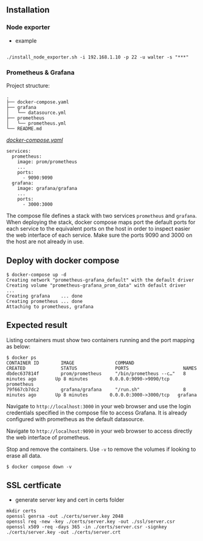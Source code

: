 ## Installation
### Node exporter

* example

```

./install_node_exporter.sh -i 192.168.1.10 -p 22 -u walter -s "***"
```

### Prometheus & Grafana

Project structure:
```
.
├── docker-compose.yaml
├── grafana
│   └── datasource.yml
├── prometheus
│   └── prometheus.yml
└── README.md
```

[_docker-compose.yaml_](docker-compose.yaml)
```
services:
  prometheus:
    image: prom/prometheus
    ...
    ports:
      - 9090:9090
  grafana:
    image: grafana/grafana
    ...
    ports:
      - 3000:3000
```
The compose file defines a stack with two services `prometheus` and `grafana`.
When deploying the stack, docker compose maps port the default ports for each service to the equivalent ports on the host in order to inspect easier the web interface of each service.
Make sure the ports 9090 and 3000 on the host are not already in use.

## Deploy with docker compose

```
$ docker-compose up -d
Creating network "prometheus-grafana_default" with the default driver
Creating volume "prometheus-grafana_prom_data" with default driver
...
Creating grafana    ... done
Creating prometheus ... done
Attaching to prometheus, grafana

```

## Expected result

Listing containers must show two containers running and the port mapping as below:
```
$ docker ps
CONTAINER ID        IMAGE               COMMAND                  CREATED             STATUS              PORTS                    NAMES
dbdec637814f        prom/prometheus     "/bin/prometheus --c…"   8 minutes ago       Up 8 minutes        0.0.0.0:9090->9090/tcp   prometheus
79f667cb7dc2        grafana/grafana     "/run.sh"                8 minutes ago       Up 8 minutes        0.0.0.0:3000->3000/tcp   grafana
```

Navigate to `http://localhost:3000` in your web browser and use the login credentials specified in the compose file to access Grafana. It is already configured with prometheus as the default datasource.

Navigate to `http://localhost:9090` in your web browser to access directly the web interface of prometheus.

Stop and remove the containers. Use `-v` to remove the volumes if looking to erase all data.
```
$ docker compose down -v
```

## SSL certficate

* generate server key and cert in certs folder

```
mkdir certs
openssl genrsa -out ./certs/server.key 2048
openssl req -new -key ./certs/server.key -out ./ssl/server.csr
openssl x509 -req -days 365 -in ./certs/server.csr -signkey ./certs/server.key -out ./certs/server.crt
```